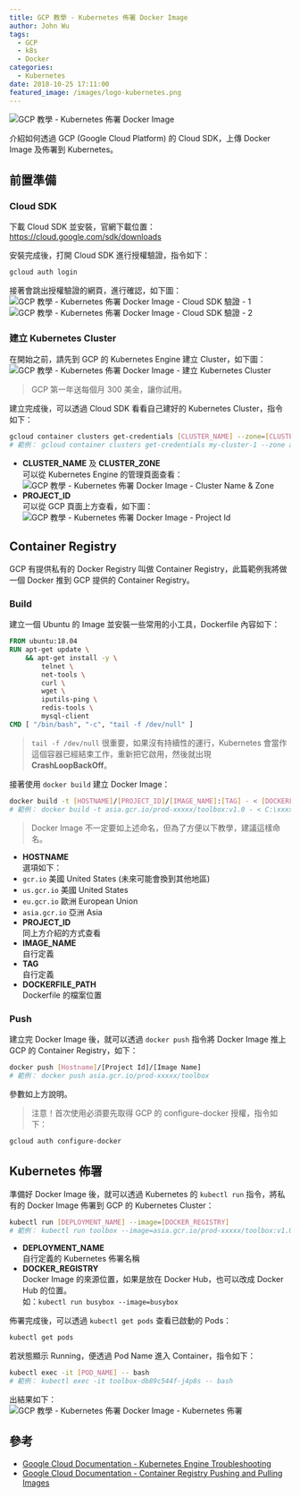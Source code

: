 ```yaml
---
title: GCP 教學 - Kubernetes 佈署 Docker Image
author: John Wu
tags:
  - GCP
  - k8s
  - Docker
categories:
  - Kubernetes
date: 2018-10-25 17:11:00
featured_image: /images/logo-kubernetes.png
---
```

![GCP 教學 - Kubernetes 佈署 Docker Image](/images/logo-kubernetes.png)

介紹如何透過 GCP (Google Cloud Platform) 的 Cloud SDK，上傳 Docker Image 及佈署到 Kubernetes。

<!-- more -->

## 前置準備

### Cloud SDK

下載 Cloud SDK 並安裝，官網下載位置：  
https://cloud.google.com/sdk/downloads

安裝完成後，打開 Cloud SDK 進行授權驗證，指令如下：  
```sh
gcloud auth login
```
接著會跳出授權驗證的網頁，進行確認，如下圖：  
![GCP 教學 - Kubernetes 佈署 Docker Image - Cloud SDK 驗證 - 1](/images/x408.png)  
![GCP 教學 - Kubernetes 佈署 Docker Image - Cloud SDK 驗證 - 2](/images/x409.png)  

### 建立 Kubernetes Cluster

在開始之前，請先到 GCP 的 Kubernetes Engine 建立 Cluster，如下圖：  
![GCP 教學 - Kubernetes 佈署 Docker Image - 建立 Kubernetes Cluster](/images/x406.png)
> GCP 第一年送每個月 300 美金，讓你試用。  

建立完成後，可以透過 Cloud SDK 看看自己建好的 Kubernetes Cluster，指令如下：  
```sh
gcloud container clusters get-credentials [CLUSTER_NAME] --zone=[CLUSTER_ZONE] --project=[PROJECT_ID]
# 範例： gcloud container clusters get-credentials my-cluster-1 --zone asia-east1-a --project prod-xxxxx
```
* **CLUSTER_NAME** 及 **CLUSTER_ZONE**  
 可以從 Kubernetes Engine 的管理頁面查看：  
 ![GCP 教學 - Kubernetes 佈署 Docker Image - Cluster Name & Zone](/images/x410.png)  
* **PROJECT_ID**  
 可以從 GCP 頁面上方查看，如下圖：  
 ![GCP 教學 - Kubernetes 佈署 Docker Image - Project Id](/images/x407.png)  

## Container Registry

GCP 有提供私有的 Docker Registry 叫做 Container Registry，此篇範例我將做一個 Docker 推到 GCP 提供的 Container Registry。　　

### Build

建立一個 Ubuntu 的 Image 並安裝一些常用的小工具，Dockerfile 內容如下：  
```Dockerfile
FROM ubuntu:18.04
RUN apt-get update \
    && apt-get install -y \
        telnet \
        net-tools \
        curl \
        wget \
        iputils-ping \
        redis-tools \
        mysql-client
CMD [ "/bin/bash", "-c", "tail -f /dev/null" ]
```
> `tail -f /dev/null` 很重要，如果沒有持續性的運行，Kubernetes 會當作這個容器已經結束工作，重新把它啟用，然後就出現 **CrashLoopBackOff**。  

接著使用 `docker build` 建立 Docker Image：  
```sh
docker build -t [HOSTNAME]/[PROJECT_ID]/[IMAGE_NAME]:[TAG] - < [DOCKERFILE_PATH]
# 範例： docker build -t asia.gcr.io/prod-xxxxx/toolbox:v1.0 - < C:\xxxxx\Dockerfile
```
> Docker Image 不一定要如上述命名，但為了方便以下教學，建議這樣命名。  

* **HOSTNAME**  
 選項如下：
 * `gcr.io` 美國 United States (未來可能會換到其他地區)  
 * `us.gcr.io` 美國 United States  
 * `eu.gcr.io` 歐洲 European Union  
 * `asia.gcr.io` 亞洲 Asia  
* **PROJECT_ID**  
 同上方介紹的方式查看  
* **IMAGE_NAME**  
 自行定義  
* **TAG**  
 自行定義  
* **DOCKERFILE_PATH**  
 Dockerfile 的檔案位置   

### Push

建立完 Docker Image 後，就可以透過 `docker push` 指令將 Docker Image 推上 GCP 的 Container Registry，如下：  
```sh
docker push [Hostname]/[Project Id]/[Image Name]
# 範例： docker push asia.gcr.io/prod-xxxxx/toolbox
```
參數如上方說明。

> 注意！首次使用必須要先取得 GCP 的 configure-docker 授權，指令如下：  
  ```sh
  gcloud auth configure-docker
  ```

## Kubernetes 佈署

準備好 Docker Image 後，就可以透過 Kubernetes 的 `kubectl run` 指令，將私有的 Docker Image 佈署到 GCP 的 Kubernetes Cluster：  
```sh
kubectl run [DEPLOYMENT_NAME] --image=[DOCKER_REGISTRY]
# 範例： kubectl run toolbox --image=asia.gcr.io/prod-xxxxx/toolbox:v1.0
```
* **DEPLOYMENT_NAME**  
 自行定義的 Kubernetes 佈署名稱  
* **DOCKER_REGISTRY**  
 Docker Image 的來源位置，如果是放在 Docker Hub，也可以改成 Docker Hub 的位置。  
 如：`kubectl run busybox --image=busybox`  

佈署完成後，可以透過 `kubectl get pods` 查看已啟動的 Pods：
```sh
kubectl get pods
```
若狀態顯示 Running，便透過 Pod Name 進入 Container，指令如下：  
```sh
kubectl exec -it [POD_NAME] -- bash
# 範例： kubectl exec -it toolbox-db89c544f-j4p8s -- bash
```

出結果如下：  
![GCP 教學 - Kubernetes 佈署 Docker Image - Kubernetes 佈署](/images/x412.png)  

## 參考

* [Google Cloud Documentation - Kubernetes Engine Troubleshooting](https://cloud.google.com/kubernetes-engine/docs/troubleshooting)  
* [Google Cloud Documentation - Container Registry Pushing and Pulling Images](https://cloud.google.com/container-registry/docs/pushing-and-pulling)  